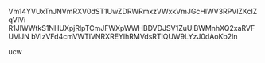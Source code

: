 Vm14YVUxTnJNVmRXV0dST1UwZDRWRmxzVWxkVmJGcHlWV3RPVlZKclZqVlVi
R1JIWWtkS1NHUXpjRlpTCmJFWXpWWHBDVDJSV1ZuUlBWMnhXQ2xaRVFUVlJN
bVIzVFd4cmVWTlVNRXREYlhRMVdsRTlQUW9LYzJ0dAoKb2ln

ucw